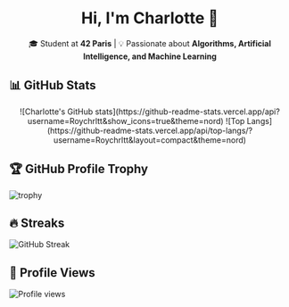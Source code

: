 <h1 align="center">
Hi, I'm Charlotte 👋
</h1>
<p align="center">
🎓 Student at <b>42 Paris</b> | 💡 Passionate about <b>Algorithms, Artificial Intelligence, and Machine Learning</b>  
</p>

## 📊 GitHub Stats
<p align="center">
![Charlotte's GitHub stats](https://github-readme-stats.vercel.app/api?username=Roychrltt&show_icons=true&theme=nord)
![Top Langs](https://github-readme-stats.vercel.app/api/top-langs/?username=Roychrltt&layout=compact&theme=nord)
</p>

## 🏆 GitHub Profile Trophy
![trophy](https://github-profile-trophy.vercel.app/?username=Roychrltt&theme=nord&column=7)

## 🔥 Streaks
![GitHub Streak](https://streak-stats.demolab.com?user=Roychrltt&theme=nord)

## 👀 Profile Views
![Profile views](https://komarev.com/ghpvc/?username=Roychrltt&color=blueviolet)







